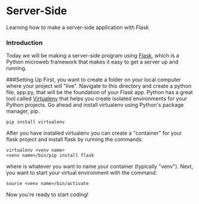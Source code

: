 # Server-Side
Learning how to make a server-side application with Flask

### Introduction
Today we will be making a server-side program using [Flask](http://flask.pocoo.org/ "Flask Site"), which is a Python microweb framework that makes it easy to get a server up and running. 

###Setting Up
First, you want to create a folder on your local computer where your project will "live". Navigate to this directory and create a python file, app.py, that will be the foundation of your Flask app. 
Python has a great tool called [Virtualenv](https://virtualenv.pypa.io/en/latest/ "Virtual Env for Python") that helps you create isolated environments for your Python projects. Go ahead and install virtualenv using Python's package manager, pip.
```
pip install virtualenv
```
After you have installed virtualenv you can create a "container" for your flask project and install flask by running the commands:
```
virtualenv <venv name>
<venv name>/bin/pip install flask
```
where <venv name> is whatever you want to name your container (typically "venv"). Next, you want to start your virtual environment with the command:
```
source <venv name>/bin/activate
```
Now you're ready to start coding!
